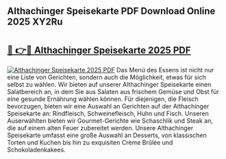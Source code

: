 ## Althachinger Speisekarte PDF Download Online 2025 XY2Ru

# <h2><a href="http://gcb1mr.nevu.top/?p=Althachinger+Speisekarte">🔗 👉🔴 Althachinger Speisekarte 2025 PDF</a></h2>

[![Althachinger Speisekarte 2025 PDF](https://i.imgur.com/dBaPXMq.png)](http://gcb1mr.nevu.top/?p=Althachinger+Speisekarte)
Das Menü des Essens ist nicht nur eine Liste von Gerichten, sondern auch die Möglichkeit, etwas für sich selbst zu wählen. Wir bieten auf unserer Althachinger Speisekarte einen Salatbereich an, in dem Sie aus Salaten aus frischem Gemüse und Obst für eine gesunde Ernährung wählen können. Für diejenigen, die Fleisch bevorzugen, bieten wir eine Auswahl an Gerichten auf der Althachinger Speisekarte an: Rindfleisch, Schweinefleisch, Huhn und Fisch. Unseren Auserwählten bieten wir Gourmet-Gerichte wie Schaschlik und Steak an, die auf einem alten Feuer zubereitet werden. Unsere Althachinger Speisekarte umfasst eine große Auswahl an Desserts, von klassischen Torten und Kuchen bis hin zu exquisiten Crème Brûlée und Schokoladenkakees.
